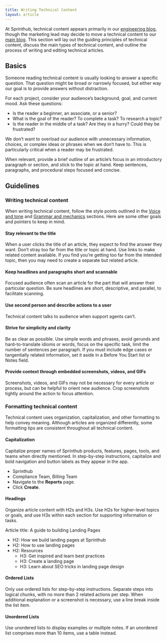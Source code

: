 ```yaml
---
title: Writing Technical Content
layout: article
---
```


At Sprinthub, technical content appears primarily in our [engineering blog](https://medium.com/sprinthub/), though the marketing lead may decide to move a technical content to our [main blog](https://sprinthubmobile.com/blog). This section will lay out the guiding principles of technical content, discuss the main types of technical content, and outline the process of writing and editing technical articles.

## Basics

Someone reading technical content is usually looking to answer a specific question. That question might be broad or narrowly focused, but either way our goal is to provide answers without distraction.

For each project, consider your audience’s background, goal, and current mood. Ask these questions:

- Is the reader a beginner, an associate, or a senior?
- What is the goal of the reader? To complete a task? To research a topic?
- Is the reader in the middle of a task? Are they in a hurry? Could they be frustrated?

We don’t want to overload our audience with unnecessary information, choices, or complex ideas or phrases when we don’t have to. This is particularly critical when a reader may be frustrated. 

When relevant, provide a brief outline of an article’s focus in an introductory paragraph or section, and stick to the topic at hand. Keep sentences, paragraphs, and procedural steps focused and concise.


## Guidelines

### Writing technical content

When writing technical content, follow the style points outlined in the [Voice and tone](/02-voice-and-tone.html.md) and [Grammar and mechanics](/04-grammar-and-mechanics.html.md) sections. Here are some other goals and pointers to keep in mind.

#### Stay relevant to the title

When a user clicks the title of an article, they expect to find the answer they want. Don’t stray too far from the title or topic at hand. Use links to make related content available. If you find you’re getting too far from the intended topic, then you may need to create a separate but related article.

#### Keep headlines and paragraphs short and scannable

Focused audience often scan an article for the part that will answer their particular question. Be sure headlines are short, descriptive, and parallel, to facilitate scanning.

#### Use second person and describe actions to a user

Technical content talks to audience when support agents can’t.

#### Strive for simplicity and clarity

Be as clear as possible. Use simple words and phrases, avoid gerunds and hard-to-translate idioms or words, focus on the specific task, limit the number of sentences per paragraph. If you must include edge cases or tangentially related information, set it aside in a Before You Start list or Notes field.

#### Provide context through embedded screenshots, videos, and GIFs

Screenshots, videos, and GIFs may not be necessary for every article or process, but can be helpful to orient new audience. Crop screenshots tightly around the action to focus attention.

### Formatting technical content

Technical content uses organization, capitalization, and other formatting to help convey meaning. Although articles are organized differently, some formatting tips are consistent throughout all technical content.

#### Capitalization

Capitalize proper names of Sprinthub products, features, pages, tools, and teams when directly mentioned. In step-by-step instructions, capitalize and bold navigation and button labels as they appear in the app.

- Sprinthub
- Compliance Team, Billing Team
- Navigate to the **Reports** page.
- Click **Create**.

#### Headings

Organize article content with H2s and H3s. Use H2s for higher-level topics or goals, and use H3s within each section for supporting information or tasks.

Article title: A guide to building Landing Pages

 - H2: How we build landing pages at Sprinthub
 - H2: How to use landing pages
 - H2: Resources
   - H3: Get inspired and learn best practices
   - H3: Create a landing page
   - H3: Learn about SEO tricks in landing page design

#### Ordered Lists

Only use ordered lists for step-by-step instructions. Separate steps into logical chunks, with no more than 2 related actions per step. When additional explanation or a screenshot is necessary, use a line break inside the list item.

#### Unordered Lists

Use unordered lists to display examples or multiple notes. If an unordered list comprises more than 10 items, use a table instead.
